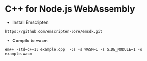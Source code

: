 # C++ for Node.js WebAssembly

- Install Emscripten

```
https://github.com/emscripten-core/emsdk.git
```

- Compile to wasm

```
em++ -std=c++11 example.cpp  -Os -s WASM=1 -s SIDE_MODULE=1 -o example.wasm
```
